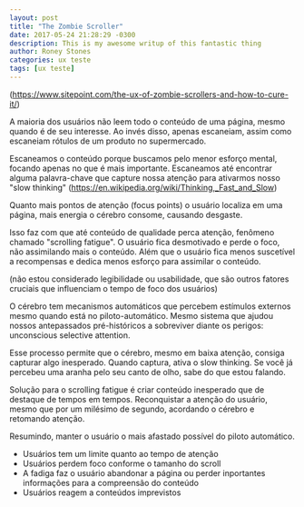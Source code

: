 ```yaml
---
layout: post
title: "The Zombie Scroller"
date: 2017-05-24 21:28:29 -0300
description: This is my awesome writup of this fantastic thing
author: Roney Stones
categories: ux teste
tags: [ux teste]
---
```


(https://www.sitepoint.com/the-ux-of-zombie-scrollers-and-how-to-cure-it/)

A maioria dos usuários não leem todo o conteúdo de uma página, mesmo quando é de seu interesse. Ao invés disso, apenas escaneiam, assim como escaneiam rótulos de um produto no supermercado.

Escaneamos o conteúdo porque buscamos pelo menor esforço mental, focando apenas no que é mais importante. Escaneamos até encontrar alguma palavra-chave que capture nossa atenção para ativarmos nosso "slow thinking" (https://en.wikipedia.org/wiki/Thinking,_Fast_and_Slow)

Quanto mais pontos de atenção (focus points) o usuário localiza em uma página, mais energia o cérebro consome, causando desgaste.

Isso faz com que até conteúdo de qualidade perca atenção, fenômeno chamado "scrolling fatigue". O usuário fica desmotivado e perde o foco, não assimilando mais o conteúdo. Além que o usuário fica menos suscetível a recompensas e dedica menos esforço para assimilar o conteúdo.

(não estou considerado legibilidade ou usabilidade, que são outros fatores cruciais que influenciam o tempo de foco dos usuários)

O cérebro tem mecanismos automáticos que percebem estímulos externos mesmo quando está no piloto-automático. Mesmo sistema que ajudou nossos antepassados pré-históricos a sobreviver diante os perigos: unconscious selective attention.

Esse processo permite que o cérebro, mesmo em baixa atenção, consiga capturar algo inesperado. Quando captura, ativa o slow thinking. Se você já percebeu uma aranha pelo seu canto de olho, sabe do que estou falando.

Solução para o scrolling fatigue é criar conteúdo inesperado que de destaque de tempos em tempos. Reconquistar a atenção do usuário, mesmo que por um milésimo de segundo, acordando o cérebro e retomando atenção.

Resumindo, manter o usuário o mais afastado possível do piloto automático.

  * Usuários tem um limite quanto ao tempo de atenção
  * Usuários perdem foco conforme o tamanho do scroll
  * A fadiga faz o usuário abandonar a página ou perder inportantes informações para a compreensão do conteúdo
  * Usuários reagem a conteúdos imprevistos
